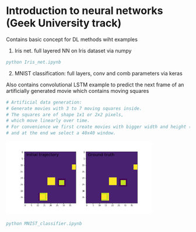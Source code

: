# Introduction to neural networks (Geek University track)

Contains basic concept for DL methods wiht examples

1. Iris net. full layered NN on Iris dataset via numpy

```bibtex
python Iris_net.ipynb
```
2. MNIST classification: full layers, conv and comb parameters via keras

Also contains convolutional LSTM example to predict the next frame of an artificially generated movie which contains moving squares
```bibtex
# Artificial data generation:
# Generate movies with 3 to 7 moving squares inside.
# The squares are of shape 1x1 or 2x2 pixels,
# which move linearly over time.
# For convenience we first create movies with bigger width and height (80x80)
# and at the end we select a 40x40 window.
```
<img src="figures/Conv_LSTM_result.gif" alt="Conv LSTM example" width="400"/>

```bibtex
python MNIST_classifier.ipynb
```



